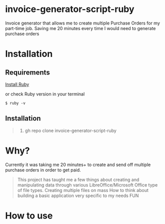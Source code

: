 # invoice-generator-script-ruby
Invoice generator that allows me to create multiple Purchase Orders for my part-time job.
Saving me 20 minutes every time I would need to generate purchase orders

# Installation
## Requirements
[Install Ruby](https://www.ruby-lang.org/en/documentation/installation/)

or check Ruby version in your terminal
```
$ ruby -v
```

## Installation

> 1. gh repo clone invoice-generator-script-ruby

# Why?
Currently it was taking me 20 minutes+ to create and send off multiple purchase orders in order to get paid.
> This project has taught me a few things about creating and manipulating data through various LibreOffice/Microsoft Office type of file types.
> Creating multiple files on mass
> How to think about building a basic application very specific to my needs
> FUN

# How to use

